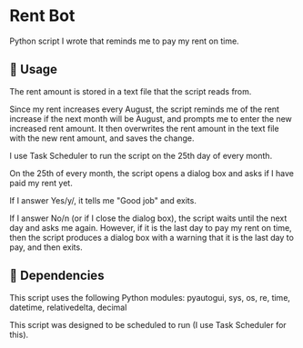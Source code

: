 # Rent Bot
Python script I wrote that reminds me to pay my rent on time. 

## :calendar: Usage

The rent amount is stored in a text file that the script reads from. 

Since my rent increases every August, the script reminds me of the rent increase if the next month will be August, and prompts me to enter the new increased rent amount. It then overwrites the rent amount in the text file with the new rent amount, and saves the change.

I use Task Scheduler to run the script on the 25th day of every month.

On the 25th of every month, the script opens a dialog box and asks if I have paid my rent yet.

If I answer Yes/y/, it tells me "Good job" and exits.

If I answer No/n (or if I close the dialog box), the script waits until the next day and asks me again. However, if it is the last day to pay my rent on time, then the script produces a dialog box with a warning that it is the last day to pay, and then exits.

## :snake: Dependencies

This script uses the following Python modules:  pyautogui, sys, os, re, time, datetime, relativedelta, decimal

This script was designed to be scheduled to run (I use Task Scheduler for this).
